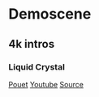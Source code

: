 # Demoscene

## 4k intros

### Liquid Crystal

[Pouet](https://www.pouet.net/prod.php?which=92241)
[Youtube](https://www.youtube.com/watch?v=2W1uVrKvVHI)
[Source](https://github.com/Antiemes/Liquid_Crystal)



